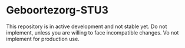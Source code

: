# Geboortezorg-STU3

This repository is in active development and not stable yet. Do not implement, unless you are willing to face incompatible changes. Vo not implement for production use.
